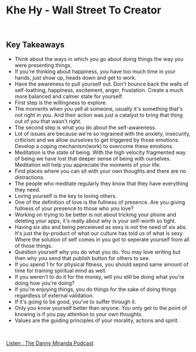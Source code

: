 # Khe Hy - Wall Street To Creator
<br>

## Key Takeaways <br>

* Think about the ways in which you go about doing things the way you were presenting things.
* If you're thinking about happiness, you have too much time in your hands, just show up, heads down and get to work.
* Have the awareness to pull yourself out. Don't bounce back the walls of self-loathing, happiness, excitement, anger, frustation. Create a much more balanced and calmer state for yourself.
* First step is the willingness to explore.
* The moments when you yell at someone, usually it's something that's not right in you. And their action was just a catalyst to bring that thing out of you that wasn't right.
* The second step is what you do about the self-awareness.
* Lot of issues are because we're so ingrained with the anxiety, insecurity, criticism and we allow ourselves to get triggered by those emotions. Develop a coping mechanism(work) to overcome these emotions. 
* Meditation is the state of being. With the high velocity fragmented way of being we have lost that deeper sense of being with ourselves. Meditation will help you appreciate the moments of your life.
* Find places where you can sit with your own thoughts and there are no distractions.
* The people who meditate regularly they know that they have everything they need.
* Loving yourself is the key to loving others.
* One of the definition of love is the fullness of presence. Are you giving fullness of your presence to those who you love?
* Working on trying to be better is not about tricking your phone and deleting your apps, it's really about why is your self-worth so tight.
* Having six abs and being perceieved as sexy is not the need of six abs. It's just the by-product of what our culture has told us of what is sexy. Where the solution of self comes in you got to seperate yourself from all of those things.
* Question yourself why you do what you do. You may love writing but then why you send that publish button for others to see. 
* If you spend 1 hr for physical fitness, you should sepnd same amount of time for training spiritual mind as well.
* If you weren't to do it for the money, will you still be doing what you're doing how you're doing?
* If you're enjoying things, you do things for the sake of doing things regardless of external validation.
* If it's going to be good, you've to suffer through it.
* Only you know yourself better than anyone. You only get to the point of knowing is if you pay attention to your own thoughts.
* Values are the guiding principles of your morality, actions and spirit.


<br>

[Listen : The Danny Miranda Podcast](https://dannymiranda.com/036-khe-hy/)

